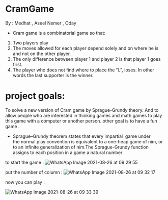# CramGame
By : Medhat , Aseel Nemer , Oday 

*  Cram game is a combinatorial game so that: 
1. Two players play 
2.  The moves allowed for each player depend solely and on where he is and not on the other player.
3. The only difference between player 1 and player 2 is that player 1 goes first.
4. The player who does not find where to place the "L", loses. In other words the last supporter is the winner.

# project goals:
To solve a new version of Cram game by Sprague-Grundy theory.
And to allow people who are interested in thinking games and math games to play this game with a computer or another person. other goal is to have a fun game . 


* Sprague–Grundy theorem states that every impartial  game under the normal play convention is equivalent to a one-heap game of nim,
or to an infinite generalization of nim.The Sprague-Grundy function assigns to each position in a game a natural number
   
to start the game :
![WhatsApp Image 2021-08-26 at 09 29 55](https://user-images.githubusercontent.com/57863182/130912504-7b2a59bb-8cdf-42b4-83f1-89b9f1ac60f9.jpeg)


put the number of column :
![WhatsApp Image 2021-08-26 at 09 32 17](https://user-images.githubusercontent.com/57863182/130912735-4e2cebec-fbe5-4fdc-956a-3c559a4850e6.jpeg)
 
 
now you can play :

![WhatsApp Image 2021-08-26 at 09 33 39](https://user-images.githubusercontent.com/57863182/130912947-ecfe0576-36e6-4ea6-861a-a406cca73def.jpeg)


